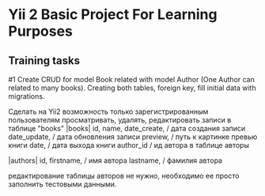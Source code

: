 Yii 2 Basic Project For Learning Purposes
============================

Training tasks
--------------
#1 Create CRUD for model Book related with model Author (One Author can related to many books).
Creating both tables, foreign key, fill initial data with migrations.

Сделать на Yii2 возможность только зарегистрированным пользователям просматривать,
удалять, редактировать записи в таблице "books"
|books|
id,
name,
date_create, / дата создания записи
date_update, / дата обновления записи
preview, / путь к картинке превью книги
date, / дата выхода книги
author_id / ид автора в таблице авторы

|authors| 
id,
firstname, / имя автора
lastname,  / фамилия автора

редактирование таблицы авторов не нужно, необходимо ее просто заполнить тестовыми данными.